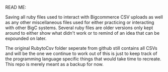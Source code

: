 READ ME:

Saving all ruby files used to interact with Bigcommerce CSV uploads as well as any other miscellaneous files used for either practicing or interacting with other BigC systems. Several ruby files are older versions only kept around to either show what didn't work or to remind of an idea that can be expounded on later.

The original RubytoCsv folder seperate from github still contains all CSVs and will be the one we continue to work out of this is just to keep track of the programming language specific things that would take time to recreate. This repo is merely meant as a backup for now.
